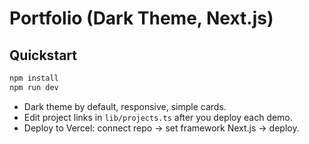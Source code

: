
# Portfolio (Dark Theme, Next.js)

## Quickstart
```bash
npm install
npm run dev
```

- Dark theme by default, responsive, simple cards.
- Edit project links in `lib/projects.ts` after you deploy each demo.
- Deploy to Vercel: connect repo → set framework Next.js → deploy.
